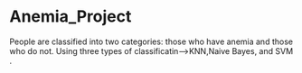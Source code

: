 # Anemia_Project
People are classified into two categories: those who have anemia and those who do not.
Using three types of classificatin-->KNN,Naive Bayes, and SVM .
